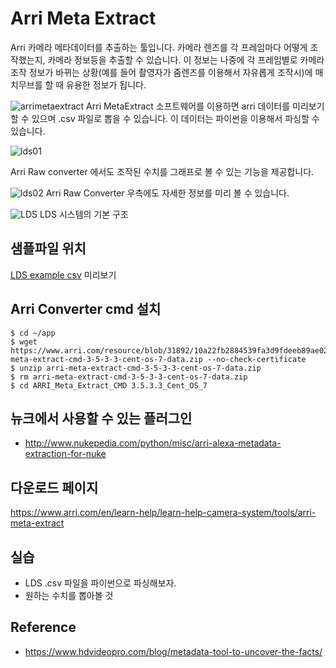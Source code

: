 # Arri Meta Extract
Arri 카메라 메타데이터를 추출하는 툴입니다.
카메라 렌즈를 각 프레임마다 어떻게 조작했는지, 카메라 정보등을 추출할 수 있습니다.
이 정보는 나중에 각 프레임별로 카메라 조작 정보가 바뀌는 상황(예를 들어 촬영자가 줌렌즈를 이용해서 자유롭게 조작시)에 매치무브를 할 때 유용한 정보가 됩니다.

![arrimetaextract](https://cdn.hdvideopro.com/2018/11/GunchBlog-2018-38-data.jpg)
Arri MetaExtract 소프트웨어를 이용하면 arri 데이터를 미리보기 할 수 있으며 .csv 파일로 뽑을 수 있습니다. 이 데이터는 파이썬을 이용해서 파싱할 수 있습니다.

![lds01](../figures/lds01.png)

Arri Raw converter 에서도 조작된 수치를 그래프로 볼 수 있는 기능을 제공합니다.

![lds02](../figures/lds02.png)
Arri Raw Converter 우측에도 자세한 정보를 미리 볼 수 있습니다.


![LDS](https://vmi.tv/upload/images/WLCS%20Essay/metadata.jpg)
LDS 시스템의 기본 구조

## 샘플파일 위치

[LDS example csv](https://github.com/lazypic/tdcourse_examples/blob/master/arriLDS/A003C025_150830_R0D0.csv) 미리보기

## Arri Converter cmd 설치
```
$ cd ~/app
$ wget https://www.arri.com/resource/blob/31892/10a22fb2884539fa3d9fdeeb89ae026d/arri-meta-extract-cmd-3-5-3-3-cent-os-7-data.zip --no-check-certificate
$ unzip arri-meta-extract-cmd-3-5-3-3-cent-os-7-data.zip
$ rm arri-meta-extract-cmd-3-5-3-3-cent-os-7-data.zip
$ cd ARRI_Meta_Extract_CMD 3.5.3.3_Cent_OS_7
```
## 뉴크에서 사용할 수 있는 플러그인
- http://www.nukepedia.com/python/misc/arri-alexa-metadata-extraction-for-nuke

## 다운로드 페이지
https://www.arri.com/en/learn-help/learn-help-camera-system/tools/arri-meta-extract

## 실습
- LDS .csv 파일을 파이썬으로 파싱해보자.
- 원하는 수치를 뽑아볼 것

## Reference
- https://www.hdvideopro.com/blog/metadata-tool-to-uncover-the-facts/